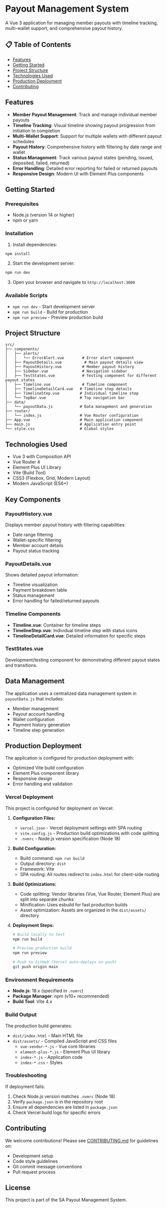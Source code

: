 # Payout Management System

A Vue 3 application for managing member payouts with timeline tracking, multi-wallet support, and comprehensive payout history.

## 📋 Table of Contents

- [Features](#features)
- [Getting Started](#getting-started)
- [Project Structure](#project-structure)
- [Technologies Used](#technologies-used)
- [Production Deployment](#production-deployment)
- [Contributing](#contributing)

## Features

- **Member Payout Management**: Track and manage individual member payouts
- **Timeline Tracking**: Visual timeline showing payout progression from initiation to completion
- **Multi-Wallet Support**: Support for multiple wallets with different payout schedules
- **Payout History**: Comprehensive history with filtering by date range and wallet
- **Status Management**: Track various payout states (pending, issued, deposited, failed, returned)
- **Error Handling**: Detailed error reporting for failed or returned payouts
- **Responsive Design**: Modern UI with Element Plus components

## Getting Started

### Prerequisites

- Node.js (version 14 or higher)
- npm or yarn

### Installation

1. Install dependencies:
```bash
npm install
```

2. Start the development server:
```bash
npm run dev
```

3. Open your browser and navigate to `http://localhost:3000`

### Available Scripts

- `npm run dev` - Start development server
- `npm run build` - Build for production
- `npm run preview` - Preview production build

## Project Structure

```
src/
├── components/
│   ├── alerts/
│   │   └── ErrorAlert.vue        # Error alert component
│   ├── PayoutDetails.vue          # Main payout details view
│   ├── PayoutHistory.vue         # Member payout history
│   ├── Sidebar.vue               # Navigation sidebar
│   ├── TestStates.vue            # Testing component for different payout states
│   ├── Timeline.vue              # Timeline component
│   ├── TimelineDetailCard.vue   # Timeline step details
│   ├── TimelineStep.vue         # Individual timeline step
│   └── TopBar.vue               # Top navigation bar
├── data/
│   └── payoutData.js            # Data management and generation
├── router/
│   └── index.js                 # Vue Router configuration
├── App.vue                      # Main application component
├── main.js                      # Application entry point
└── style.css                    # Global styles
```

## Technologies Used

- Vue 3 with Composition API
- Vue Router 4
- Element Plus UI Library
- Vite (Build Tool)
- CSS3 (Flexbox, Grid, Modern Layout)
- Modern JavaScript (ES6+)

## Key Components

### PayoutHistory.vue
Displays member payout history with filtering capabilities:
- Date range filtering
- Wallet-specific filtering
- Member account details
- Payout status tracking

### PayoutDetails.vue
Shows detailed payout information:
- Timeline visualization
- Payment breakdown table
- Status management
- Error handling for failed/returned payouts

### Timeline Components
- **Timeline.vue**: Container for timeline steps
- **TimelineStep.vue**: Individual timeline step with status icons
- **TimelineDetailCard.vue**: Detailed information for specific steps

### TestStates.vue
Development/testing component for demonstrating different payout states and transitions.

## Data Management

The application uses a centralized data management system in `payoutData.js` that includes:
- Member management
- Payout account handling
- Wallet configuration
- Payment history generation
- Timeline step generation

## Production Deployment

The application is configured for production deployment with:
- Optimized Vite build configuration
- Element Plus component library
- Responsive design
- Error handling and validation

### Vercel Deployment

This project is configured for deployment on Vercel:

1. **Configuration Files:**
   - `vercel.json` - Vercel deployment settings with SPA routing
   - `vite.config.js` - Production build optimizations with code splitting
   - `.nvmrc` - Node.js version specification (Node 18)

2. **Build Configuration:**
   - Build command: `npm run build`
   - Output directory: `dist`
   - Framework: Vite
   - SPA routing: All routes redirect to `index.html` for client-side routing

3. **Build Optimizations:**
   - Code splitting: Vendor libraries (Vue, Vue Router, Element Plus) are split into separate chunks
   - Minification: Uses esbuild for fast production builds
   - Asset optimization: Assets are organized in the `dist/assets/` directory

4. **Deployment Steps:**
   ```bash
   # Build locally to test
   npm run build
   
   # Preview production build
   npm run preview
   
   # Push to GitHub (Vercel auto-deploys on push)
   git push origin main
   ```

### Environment Requirements

- **Node.js**: 18.x (specified in `.nvmrc`)
- **Package Manager**: npm (v10+ recommended)
- **Build Tool**: Vite 4.x

### Build Output

The production build generates:
- `dist/index.html` - Main HTML file
- `dist/assets/` - Compiled JavaScript and CSS files
  - `vue-vendor-*.js` - Vue core libraries
  - `element-plus-*.js` - Element Plus UI library
  - `index-*.js` - Application code
  - `index-*.css` - Styles

### Troubleshooting

If deployment fails:
1. Check Node.js version matches `.nvmrc` (Node 18)
2. Verify `package.json` is in the repository root
3. Ensure all dependencies are listed in `package.json`
4. Check Vercel build logs for specific errors

## Contributing

We welcome contributions! Please see [CONTRIBUTING.md](CONTRIBUTING.md) for guidelines on:
- Development setup
- Code style guidelines
- Git commit message conventions
- Pull request process

## License

This project is part of the SA Payout Management System.